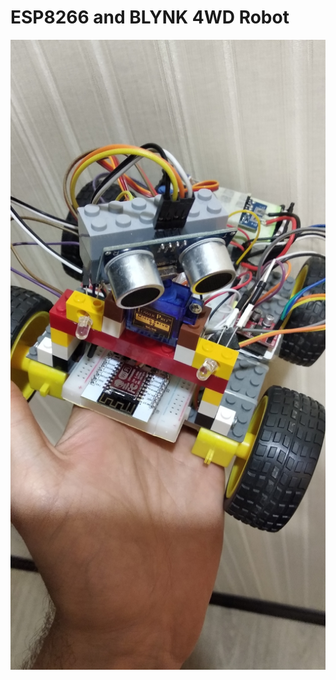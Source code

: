 # ESP8266 and BLYNK 4WD Robot

![](https://github.com/djvov/esp8266-blynk-bot/blob/master/real/vk_sYRZaswefbQ.jpg?raw=true)